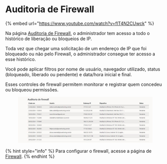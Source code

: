 # Auditoria de Firewall

{% embed url="https://www.youtube.com/watch?v=flT4N2CUwck" %}

Na página [Auditoria de Firewall](https://admin.powerportal.cloud/FirewallDenyLogsAudit), o administrador tem acesso a todo o histórico de liberação ou bloqueios de IP.&#x20;

Toda vez que chegar uma solicitação de um endereço de IP que foi bloqueado ou não pelo Firewall, o administrador consegue ter acesso a esse histórico.

Você pode aplicar filtros por nome de usuário, navegador utilizado, status (bloqueado, liberado ou pendente) e data/hora inicial e final.

Esses controles de firewall permitem monitorar e registrar quem concedeu ou bloqueou permissões.

<figure><img src="../../.gitbook/assets/image (205).png" alt=""><figcaption></figcaption></figure>

{% hint style="info" %}
Para configurar o firewall, acesse a página de [Firewall](./).
{% endhint %}
